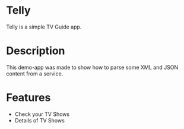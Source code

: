 # Telly
Telly is a simple TV Guide app.

# Description
This demo-app was made to show how to parse some XML and JSON content from a service.

# Features
- Check your TV Shows
- Details of TV Shows
